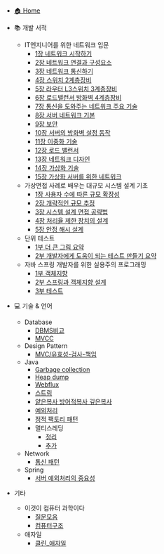 - [🏠 Home](/)

- 📚 개발 서적
  - IT엔지니어를 위한 네트워크 입문
    - [1장 네트워크 시작하기](IT엔지니어를_위한_네트워크_입문/1장_네트워크_시작하기.md)
    - [2장 네트워크 연결과 구성요소](IT엔지니어를_위한_네트워크_입문/2장_네트워크_연결과_구성요소.md)
    - [3장 네트워크 통신하기](IT엔지니어를_위한_네트워크_입문/3장_네트워크_통신하기.md)
    - [4장 스위치 2계층장비](IT엔지니어를_위한_네트워크_입문/4장_스위치_2계층장비.md)
    - [5장 라우터 L3스위치 3계층장비](IT엔지니어를_위한_네트워크_입문/5장_라우터_L3스위치_3계층장비.md)
    - [6장 로드밸런서 방화벽 4계층장비](IT엔지니어를_위한_네트워크_입문/6장_로드밸런서_방화벽_4계층장비.md)
    - [7장 통신을 도와주는 네트워크 주요 기술](IT엔지니어를_위한_네트워크_입문/7장_통신을_도와주는_네트워크_주요_기술.md)
    - [8장 서버 네트워크 기본](IT엔지니어를_위한_네트워크_입문/8장_서버_네트워크_기본.md)
    - [9장 보안](IT엔지니어를_위한_네트워크_입문/9장_보안.md)
    - [10장 서버의 방화벽 설정 동작](IT엔지니어를_위한_네트워크_입문/10장_서버의_방화벽_설정_동작.md)
    - [11장 이중화 기술](IT엔지니어를_위한_네트워크_입문/11장_이중화_기술.md)
    - [12장 로드 밸런서](IT엔지니어를_위한_네트워크_입문/12장_로드_밸런서.md)
    - [13장 네트워크 디자인](IT엔지니어를_위한_네트워크_입문/13장_네트워크_디자인.md)
    - [14장 가상화 기술](IT엔지니어를_위한_네트워크_입문/14장_가상화_기술.md)
    - [15장 가상화 서버를 위한 네트워크](IT엔지니어를_위한_네트워크_입문/15장_가상화_서버를_위한_네트워크.md)
  - 가상면접 사례로 배우는 대규모 시스템 설계 기초
    - [1장 사용자 수에 따른 규모 확장성](가상면접사례로배우는대규모시스템설계기초/1_사용자_수에_따른_규모_확장성.md)
    - [2장 개략적인 규모 추정](가상면접사례로배우는대규모시스템설계기초/2_개략적인_규모_추정.md)
    - [3장 시스템 설계 면접 공략법](가상면접사례로배우는대규모시스템설계기초/3_시스템_설계_면접_공략법.md)
    - [4장 처리율 제한 장치의 설계](가상면접사례로배우는대규모시스템설계기초/4_처리율_제한_장치의_설계.md)
    - [5장 안정 해시 설계](가상면접사례로배우는대규모시스템설계기초/5_안정_해시_설계.md)
  - 단위 테스트
    - [1부 더 큰 그림 요약](단위_테스트/1부_더_큰_그림_요약.md)
    - [2부 개발자에게 도움이 되는 테스트 만들기 요약](단위_테스트/2부_개발자에게_도움이_되는_테스트_만들기_요약.md)
  - 자바 스프링 개발자를 위한 실용주의 프로그래밍
    - [1부 객체지향](자바_스프링_개발자를_위한_실용주의_프로그래밍/1부_객체지향/요약.md)
    - [2부 스프링과 객체지향 설계](자바_스프링_개발자를_위한_실용주의_프로그래밍/2부_스프링과_객체지향_설계/요약.md)
    - [3부 테스트](자바_스프링_개발자를_위한_실용주의_프로그래밍/3부_테스트/요약.md)

- 💻 기술 & 언어
  - Database
    - [DBMS비교](Database/DBMS비교.md)
    - [MVCC](Database/MVCC.md)
  - Design Pattern
    - [MVC/유효성-검사-책임](Design%20Pattern/MVC/유효성-검사-책임.md)
  - Java
    - [Garbage collection](Java/Garbage_collection.md)
    - [Heap dump](Java/Heap_dump.md)
    - [Webflux](Java/Webflux.md)
    - [스트림](Java/스트림.md)
    - [얕은복사 방어적복사 깊은복사](Java/얕은복사_방어적복사_깊은복사.md)
    - [예외처리](Java/예외처리.md)
    - [정적 팩토리 패턴](Java/정적_팩토리_패턴.md)
    - 멀티스레딩
      - [정리](Java/멀티스레딩/정리.md)
      - [추가](Java/멀티스레딩/추가.md)
  - Network
    - [통신 패턴](Network/통신%20패턴.md)
  - Spring
    - [서버 예외처리의 중요성](Spring/Exception/서버-예외처리의-중요성.md)

- 기타
  - 이것이 컴퓨터 과학이다
    - [질문모음](이것이_컴퓨터과학이다/질문모음.md)
    - [컴퓨터구조](이것이_컴퓨터과학이다/컴퓨터구조.md)
  - 애자일
    - [클린_애자일](애자일/클린_애자일.md)
